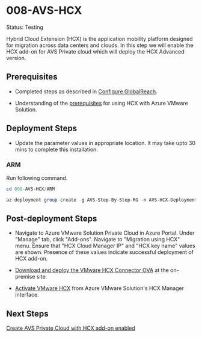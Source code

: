 # 008-AVS-HCX
Status: Testing

Hybrid Cloud Extension (HCX) is the application mobility platform designed for migration across data centers and clouds. In this step we will enable the HCX add-on for AVS Private cloud which will deploy the HCX Advanced version. 

## Prerequisites

* Completed steps as described in [Configure GlobalReach](../005-AVS-GlobalReach/readme.md).

* Understanding of the [prerequisites](https://docs.microsoft.com/azure/azure-vmware/install-vmware-hcx#prerequisites) for using HCX with Azure VMware Solution.

## Deployment Steps

* Update the parameter values in appropriate location. It may take upto 30 mins to complete this installation.

### ARM

Run following command.

```powershell
cd 008-AVS-HCX/ARM

az deployment group create -g AVS-Step-By-Step-RG -n AVS-HCX-Deployment -c -f "HCX.deploy.json" -p "@HCX.parameters.json"
```

## Post-deployment Steps

* Navigate to Azure VMware Solution Private Cloud in Azure Portal. Under "Manage" tab, click "Add-ons". Navigate to "Migration using HCX" menu. Ensure that "HCX Cloud Manager IP" and "HCX key name" values are shown. Presence of these values indicate successful deployment of HCX add-on.

* [Download and deploy the VMware HCX Connector OVA](https://docs.microsoft.com/azure/azure-vmware/install-vmware-hcx#download-and-deploy-the-vmware-hcx-connector-ova) at the on-premise site.

* [Activate VMware HCX](https://docs.microsoft.com/azure/azure-vmware/install-vmware-hcx#activate-vmware-hcx) from Azure VMware Solution's HCX Manager interface.

## Next Steps

[Create AVS Private Cloud with HCX add-on enabled](../008-AVS-PrivateCloudWithHCX/readme.md)
